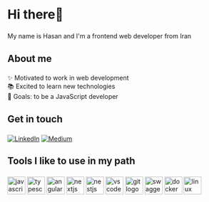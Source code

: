 <h1 align="left">Hi there👋</h1>

###

<p align="left">My name is Hasan and I'm a frontend web developer from Iran</p>

###

<h2 align="left">About me</h2>

###

<p align="left">✨ Motivated to work in web development<br>📚 Excited to learn new technologies<br>🎯 Goals: to be a JavaScript developer</p>

<h2>Get in touch</h2>

###

<div align="left">
  
  [![LinkedIn](https://img.shields.io/badge/Gmail-EA4335?logo=gmail&logoColor=white)](mailto:hasangolidev@gmail.com)
  [![Medium](https://img.shields.io/badge/Telegram-229ED9?logo=telegram&logoColor=white)](https://t.me/disrespectist)
  
</div>

<h2 align="left">Tools I like to use in my path</h2>

###

<div align="left">
  <img src="https://cdn.jsdelivr.net/gh/devicons/devicon/icons/javascript/javascript-original.svg" height="40" alt="javascript logo"  />
  <img src="https://cdn.jsdelivr.net/gh/devicons/devicon/icons/typescript/typescript-original.svg" height="40" alt="typescript logo"  />
  <img src="https://cdn.jsdelivr.net/gh/devicons/devicon@latest/icons/angular/angular-original.svg" height="40" alt="angular" />
  <img src="https://cdn.jsdelivr.net/gh/devicons/devicon/icons/nextjs/nextjs-original.svg" height="40" alt="nextjs logo"  />
  <img src="https://cdn.jsdelivr.net/gh/devicons/devicon@latest/icons/nestjs/nestjs-original.svg" height="40" alt="nestjs logo" />
  <img src="https://cdn.jsdelivr.net/gh/devicons/devicon/icons/vscode/vscode-original.svg" height="40" alt="vscode logo"  />
  <img src="https://cdn.jsdelivr.net/gh/devicons/devicon/icons/git/git-original.svg" height="40" alt="git logo"  />
  <img src="https://cdn.jsdelivr.net/gh/devicons/devicon@latest/icons/swagger/swagger-original.svg" height="40" alt="swagger" />
  <img src="https://cdn.jsdelivr.net/gh/devicons/devicon@latest/icons/docker/docker-plain.svg" height="40" alt="docker" />
  <img src="https://cdn.jsdelivr.net/gh/devicons/devicon@latest/icons/linux/linux-original.svg" height="40" alt="linux" />
</div>

###
